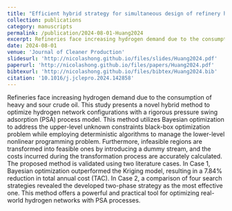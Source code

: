 ```yaml
---
title: "Efficient hybrid strategy for simultaneous design of refinery hydrogen networks and pressure swing adsorption unit"
collection: publications
category: manuscripts
permalink: /publication/2024-08-01-Huang2024
excerpt: Refineries face increasing hydrogen demand due to the consumption of heavy and sour crude oil. This study presents a novel hybrid method to optimize hydrogen network configurations with a rigorous pressure swing adsorption (PSA) process model. This method utilizes Bayesian optimization to address the upper-level unknown constraints black-box optimization problem while employing deterministic algorithms to manage the lower-level nonlinear programming problem. Furthermore, infeasible regions are transformed into feasible ones by introducing a dummy stream, and the costs incurred during the transformation process are accurately calculated. The proposed method is validated using two literature cases. In Case 1, Bayesian optimization outperformed the Kriging model, resulting in a 7.84\% reduction in total annual cost (TAC). In Case 2, a comparison of four search strategies revealed the developed two-phase strategy as the most effective one. This method offers a powerful and practical tool for optimizing real-world hydrogen networks with PSA processes.
date: 2024-08-01
venue: 'Journal of Cleaner Production'
slidesurl: 'http://nicolashong.github.io/files/slides/Huang2024.pdf'
paperurl: 'http://nicolashong.github.io/files/papers/Huang2024.pdf'
bibtexurl: 'http://nicolashong.github.io/files/bibtex/Huang2024.bib'
citation: '10.1016/j.jclepro.2024.142858'
---
```


Refineries face increasing hydrogen demand due to the consumption of heavy and sour crude oil. This study presents a novel hybrid method to optimize hydrogen network configurations with a rigorous pressure swing adsorption (PSA) process model. This method utilizes Bayesian optimization to address the upper-level unknown constraints black-box optimization problem while employing deterministic algorithms to manage the lower-level nonlinear programming problem. Furthermore, infeasible regions are transformed into feasible ones by introducing a dummy stream, and the costs incurred during the transformation process are accurately calculated. The proposed method is validated using two literature cases. In Case 1, Bayesian optimization outperformed the Kriging model, resulting in a 7.84\% reduction in total annual cost (TAC). In Case 2, a comparison of four search strategies revealed the developed two-phase strategy as the most effective one. This method offers a powerful and practical tool for optimizing real-world hydrogen networks with PSA processes.
